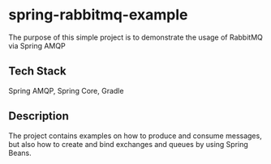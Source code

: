 # spring-rabbitmq-example

The purpose of this simple project is to demonstrate the usage of RabbitMQ via Spring AMQP

## Tech Stack

Spring AMQP, Spring Core, Gradle

## Description

The project contains examples on how to produce and consume messages, but also how to create and
bind exchanges and queues by using Spring Beans.